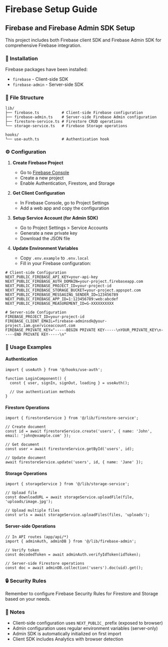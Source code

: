 # Firebase Setup Guide

## Firebase and Firebase Admin SDK Setup

This project includes both Firebase client SDK and Firebase Admin SDK for comprehensive Firebase integration.

### 🔧 Installation

Firebase packages have been installed:
- `firebase` - Client-side SDK
- `firebase-admin` - Server-side SDK

### 📁 File Structure

```
lib/
├── firebase.ts          # Client-side Firebase configuration
├── firebase-admin.ts    # Server-side Firebase Admin configuration
├── firestore-service.ts # Firestore CRUD operations
└── storage-service.ts   # Firebase Storage operations

hooks/
└── use-auth.ts          # Authentication hook
```

### ⚙️ Configuration

1. **Create Firebase Project**
   - Go to [Firebase Console](https://console.firebase.google.com/)
   - Create a new project
   - Enable Authentication, Firestore, and Storage

2. **Get Client Configuration**
   - In Firebase Console, go to Project Settings
   - Add a web app and copy the configuration

3. **Setup Service Account (for Admin SDK)**
   - Go to Project Settings > Service Accounts
   - Generate a new private key
   - Download the JSON file

4. **Update Environment Variables**
   - Copy `.env.example` to `.env.local`
   - Fill in your Firebase configuration:

```env
# Client-side Configuration
NEXT_PUBLIC_FIREBASE_API_KEY=your-api-key
NEXT_PUBLIC_FIREBASE_AUTH_DOMAIN=your-project.firebaseapp.com
NEXT_PUBLIC_FIREBASE_PROJECT_ID=your-project-id
NEXT_PUBLIC_FIREBASE_STORAGE_BUCKET=your-project.appspot.com
NEXT_PUBLIC_FIREBASE_MESSAGING_SENDER_ID=123456789
NEXT_PUBLIC_FIREBASE_APP_ID=1:123456789:web:abcdef
NEXT_PUBLIC_FIREBASE_MEASUREMENT_ID=G-XXXXXXXXXX

# Server-side Configuration
FIREBASE_PROJECT_ID=your-project-id
FIREBASE_CLIENT_EMAIL=firebase-adminsdk@your-project.iam.gserviceaccount.com
FIREBASE_PRIVATE_KEY="-----BEGIN PRIVATE KEY-----\nYOUR_PRIVATE_KEY\n-----END PRIVATE KEY-----\n"
```

### 🚀 Usage Examples

#### Authentication
```tsx
import { useAuth } from '@/hooks/use-auth';

function LoginComponent() {
  const { user, signIn, signOut, loading } = useAuth();
  
  // Use authentication methods
}
```

#### Firestore Operations
```tsx
import { firestoreService } from '@/lib/firestore-service';

// Create document
const id = await firestoreService.create('users', { name: 'John', email: 'john@example.com' });

// Get document
const user = await firestoreService.getById('users', id);

// Update document
await firestoreService.update('users', id, { name: 'Jane' });
```

#### Storage Operations
```tsx
import { storageService } from '@/lib/storage-service';

// Upload file
const downloadURL = await storageService.uploadFile(file, 'uploads/image.jpg');

// Upload multiple files
const urls = await storageService.uploadFiles(files, 'uploads');
```

#### Server-side Operations
```tsx
// In API routes (app/api/*)
import { adminAuth, adminDB } from '@/lib/firebase-admin';

// Verify token
const decodedToken = await adminAuth.verifyIdToken(idToken);

// Server-side Firestore operations
const doc = await adminDB.collection('users').doc(uid).get();
```

### 🔒 Security Rules

Remember to configure Firebase Security Rules for Firestore and Storage based on your needs.

### 📝 Notes

- Client-side configuration uses `NEXT_PUBLIC_` prefix (exposed to browser)
- Admin configuration uses regular environment variables (server-only)
- Admin SDK is automatically initialized on first import
- Client SDK includes Analytics with browser detection
